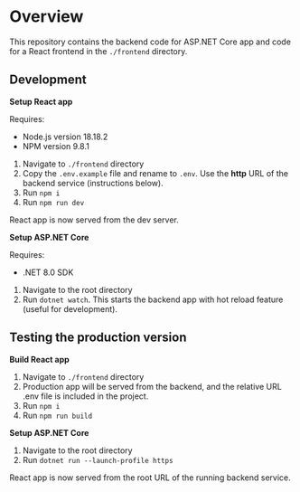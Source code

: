 # Overview

This repository contains the backend code for ASP.NET Core app and code for a React frontend in the ```./frontend``` directory.

## Development

**Setup React app**

Requires:
- Node.js version 18.18.2
- NPM version 9.8.1

1. Navigate to ```./frontend``` directory
2. Copy the ```.env.example``` file and rename to ```.env```. Use the **http** URL of the backend service (instructions below).
3. Run ```npm i ```
4. Run ```npm run dev ```

React app is now served from the dev server.

**Setup ASP.NET Core**

Requires:
- .NET 8.0 SDK

1. Navigate to the root directory
2. Run ```dotnet watch```. This starts the backend app with hot reload feature (useful for development).

## Testing the production version

**Build React app**

1. Navigate to ```./frontend``` directory
2. Production app will be served from the backend, and the relative URL .env file is included in the project.
3. Run ```npm i ```
4. Run ```npm run build```

**Setup ASP.NET Core**

1. Navigate to the root directory
2. Run ```dotnet run --launch-profile https```

React app is now served from the root URL of the running backend service.
